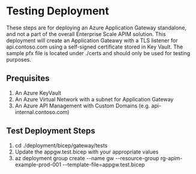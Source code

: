 # Testing Deployment 
These steps are for deploying an Azure Application Gateway standalone, and not a part of the overall Enterprise Scale APIM solution. This deployment will create an Application Gateawy with a TLS listener for api.contoso.com using a self-signed certificate stored in Key Vault.  The sample pfx file is located under ./certs and should only be used for testing purposes. 

## Prequisites
1. An Azure KeyVault
1. An Azure Virtual Network with a subnet for Application Gateway
1. An Azure API Management with Custom Domains (e.g. api-internal.contoso.com)

## Test Deployment Steps
1. cd ./deployment/bicep/gateway/tests
1. Update the appgw.test.bicep with your appropriate values
1. az deployment group create --name gw --resource-group rg-apim-example-prod-001 --template-file=appgw.test.bicep
